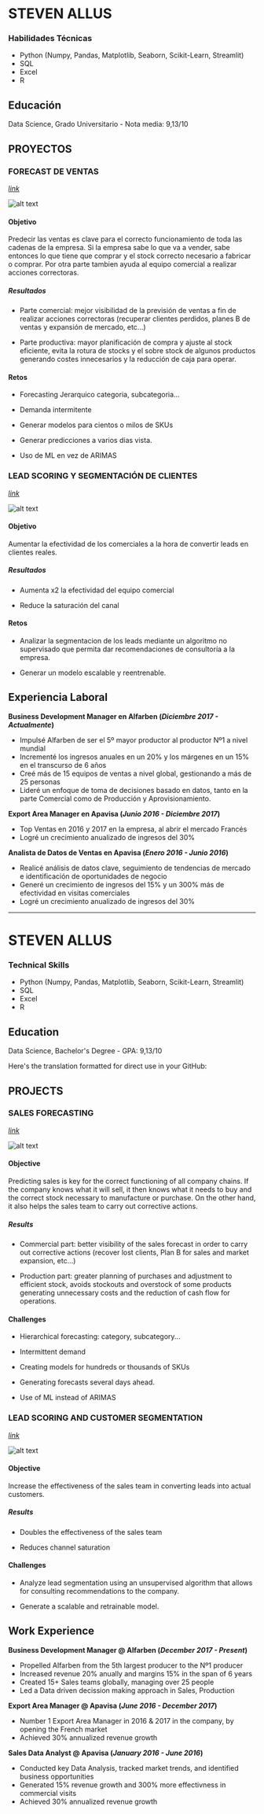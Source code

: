 # STEVEN ALLUS

### Habilidades Técnicas
* Python (Numpy, Pandas, Matplotlib, Seaborn, Scikit-Learn, Streamlit)
* SQL
* Excel
* R

## Educación
Data Science, Grado Universitario - Nota media: 9,13/10

## PROYECTOS

### FORECAST DE VENTAS

[*link*](https://github.com/stevenallus/Portfolio/tree/main/PROJECTS/Forecast_Ventas)

![alt text](https://github.com/stevenallus/Portfolio/blob/main/PROJECTS/Forecast_Ventas/01_Documentos/forecasventas_final.png)

#### Objetivo 

Predecir las ventas es clave para el correcto funcionamiento de toda las cadenas de la empresa. Si la empresa sabe lo que va a vender, sabe entonces lo que tiene que comprar y el stock correcto necesario a fabricar o comprar. Por otra parte tambien ayuda al equipo comercial a realizar acciones correctoras.

##### Resultados

* Parte comercial: mejor visibilidad de la previsión de ventas a fin de realizar acciones correctoras (recuperar clientes perdidos, planes B de ventas y expansión de mercado, etc...)

* Parte productiva: mayor planificación de compra y ajuste al stock eficiente, evita la rotura de stocks y el sobre stock de algunos productos generando costes innecesarios y la reducción de caja para operar.

#### Retos

* Forecasting Jerarquico categoria, subcategoria...
  
* Demanda intermitente

* Generar modelos para cientos o milos de SKUs

* Generar predicciones a varios dias vista.

* Uso de ML en vez de ARIMAS

  

### LEAD SCORING Y SEGMENTACIÓN DE CLIENTES

[*link*](https://github.com/stevenallus/Portfolio/tree/main/PROJECTS/Lead_Scoring)

![alt text](https://github.com/stevenallus/Portfolio/blob/main/assets/img/segmentation-is-cool.png)


#### Objetivo

Aumentar la efectividad de los comerciales a la hora de convertir leads en clientes reales.

##### Resultados

* Aumenta x2 la efectividad del equipo comercial

* Reduce la saturación del canal

#### Retos

* Analizar la segmentacion de los leads mediante un algoritmo no supervisado que permita dar recomendaciones de consultoría a la empresa.

* Generar un modelo escalable y reentrenable.


## Experiencia Laboral

**Business Development Manager en Alfarben (_Diciembre 2017 - Actualmente_)**
- Impulsé Alfarben de ser el 5º mayor productor al productor Nº1 a nivel mundial 
- Incrementé los ingresos anuales en un 20% y los márgenes en un 15% en el transcurso de 6 años
- Creé más de 15 equipos de ventas a nivel global, gestionando a más de 25 personas
- Lideré un enfoque de toma de decisiones basado en datos, tanto en la parte Comercial como de Producción y Aprovisionamiento.

**Export Area Manager en Apavisa (_Junio 2016 - Diciembre 2017_)**
- Top Ventas en 2016 y 2017 en la empresa, al abrir el mercado Francés
- Logré un crecimiento anualizado de ingresos del 30%

**Analista de Datos de Ventas en Apavisa (_Enero 2016 - Junio 2016_)**
- Realicé análisis de datos clave, seguimiento de tendencias de mercado e identificación de oportunidades de negocio
- Generé un crecimiento de ingresos del 15% y un 300% más de efectividad en visitas comerciales
- Logré un crecimiento anualizado de ingresos del 30%




---




# STEVEN ALLUS

### Technical Skills
* Python (Numpy, Pandas, Matplotlib, Seaborn, Scikit-Learn, Streamlit)
* SQL
* Excel
* R

## Education
Data Science, Bachelor's Degree - GPA: 9,13/10

Here's the translation formatted for direct use in your GitHub:

## PROJECTS

### SALES FORECASTING

[*link*](https://github.com/stevenallus/Portfolio/tree/main/PROJECTS/Forecast_Ventas)

![alt text](https://github.com/stevenallus/Portfolio/blob/main/PROJECTS/Forecast_Ventas/01_Documentos/forecasventas_final.png)

#### Objective

Predicting sales is key for the correct functioning of all company chains. If the company knows what it will sell, it then knows what it needs to buy and the correct stock necessary to manufacture or purchase. On the other hand, it also helps the sales team to carry out corrective actions.

##### Results

* Commercial part: better visibility of the sales forecast in order to carry out corrective actions (recover lost clients, Plan B for sales and market expansion, etc...)

* Production part: greater planning of purchases and adjustment to efficient stock, avoids stockouts and overstock of some products generating unnecessary costs and the reduction of cash flow for operations.

#### Challenges

* Hierarchical forecasting: category, subcategory...

* Intermittent demand

* Creating models for hundreds or thousands of SKUs

* Generating forecasts several days ahead.

* Use of ML instead of ARIMAS

  

### LEAD SCORING AND CUSTOMER SEGMENTATION

[*link*](https://github.com/stevenallus/Portfolio/tree/main/PROJECTS/Lead_Scoring)

![alt text](https://github.com/stevenallus/Portfolio/blob/main/assets/img/segmentation-is-cool.png)

#### Objective

Increase the effectiveness of the sales team in converting leads into actual customers.

##### Results

* Doubles the effectiveness of the sales team

* Reduces channel saturation

#### Challenges

* Analyze lead segmentation using an unsupervised algorithm that allows for consulting recommendations to the company.

* Generate a scalable and retrainable model.

  
## Work Experience

**Business Development Manager @ Alfarben (_December 2017 - Present_)**
- Propelled Alfarben from the 5th largest producer to the Nº1 producer
- Increased revenue 20% anually and margins 15% in the span of 6 years
- Created 15+ Sales teams globally, managing over 25 people
- Led a Data driven decission making approach in Sales, Production

**Export Area Manager @ Apavisa (_June 2016 - December 2017_)**
- Number 1 Export Area Manager in 2016 & 2017 in the company, by opening the French market
- Achieved 30% annualized revenue growth

**Sales Data Analyst @ Apavisa (_January 2016 - June 2016_)**
- Conducted key Data Analysis, tracked market trends, and identified business opportunities
- Generated 15% revenue growth and 300% more effectivness in commercial visits
- Achieved 30% annualized revenue growth
